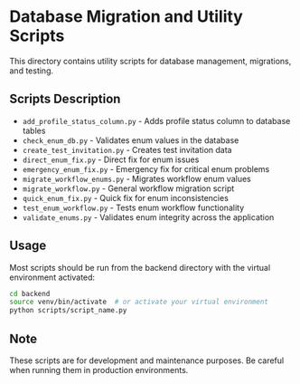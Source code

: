 # Database Migration and Utility Scripts

This directory contains utility scripts for database management, migrations, and testing.

## Scripts Description

- `add_profile_status_column.py` - Adds profile status column to database tables
- `check_enum_db.py` - Validates enum values in the database
- `create_test_invitation.py` - Creates test invitation data
- `direct_enum_fix.py` - Direct fix for enum issues
- `emergency_enum_fix.py` - Emergency fix for critical enum problems
- `migrate_workflow_enums.py` - Migrates workflow enum values
- `migrate_workflow.py` - General workflow migration script
- `quick_enum_fix.py` - Quick fix for enum inconsistencies
- `test_enum_workflow.py` - Tests enum workflow functionality
- `validate_enums.py` - Validates enum integrity across the application

## Usage

Most scripts should be run from the backend directory with the virtual environment activated:

```bash
cd backend
source venv/bin/activate  # or activate your virtual environment
python scripts/script_name.py
```

## Note

These scripts are for development and maintenance purposes. Be careful when running them in production environments.
